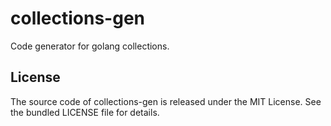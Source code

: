 collections-gen
===============

Code generator for golang collections.

License
-------

The source code of collections-gen is released under the MIT License. See the
bundled LICENSE file for details.
